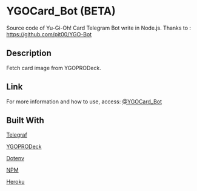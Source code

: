 # YGOCard_Bot (BETA)

Source code of Yu-Gi-Oh! Card Telegram Bot write in Node.js.
Thanks to : https://github.com/pit00/YGO-Bot

## Description

Fetch card image from YGOPRODeck.

## Link

For more information and how to use, access:
[@YGOCard_Bot](http://telegram.me/YGOCard_bot)

## Built With

[Telegraf](https://github.com/telegraf/telegraf)

[YGOPRODeck](https://db.ygoprodeck.com/api-guide/)

[Dotenv](https://github.com/motdotla/dotenv)

[NPM](https://github.com/npm/npm)

[Heroku](https://www.heroku.com/)
